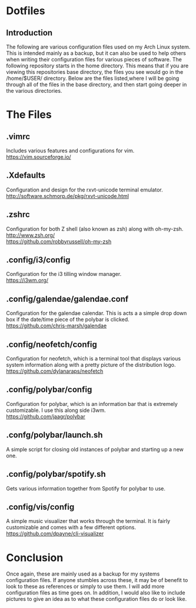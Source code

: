 # Dotfiles

## Introduction
The following are various configuration files used on my Arch Linux system. This is intended mainly as a backup, but it can also be used to help others when writing their configuration files for various pieces of software. The following repository starts in the home directory. This means that if you are viewing this repositories base directory, the files you see would go in the /home/$USER/ directory. Below are the files listed,where I will be going through all of the files in the base directory, and then start going deeper in the various directories.

# The Files
## .vimrc
Includes various features and configurations for vim. <br> https://vim.sourceforge.io/

## .Xdefaults
Configuration and design for the rxvt-unicode terminal emulator. <br> http://software.schmorp.de/pkg/rxvt-unicode.html

## .zshrc
Configuration for both Z shell (also known as zsh) along with oh-my-zsh. <br>
http://www.zsh.org/ <br>
https://github.com/robbyrussell/oh-my-zsh

## .config/i3/config
Configuration for the i3 tilling window manager. <br>
https://i3wm.org/

## .config/galendae/galendae.conf
Configuration for the galendae calendar. This is acts a a simple drop down box
if the date/time piece of the polybar is clicked. <br>
https://github.com/chris-marsh/galendae

## .config/neofetch/config
Configuration for neofetch, which is a terminal tool that displays various system information along with a pretty picture of the distribution logo. <br>
https://github.com/dylanaraps/neofetch

## .config/polybar/config
Configuration for polybar, which is an information bar that is extremely customizable. I use this along side i3wm. <br>
https://github.com/jaagr/polybar

## .confg/polybar/launch.sh
A simple script for closing old instances of polybar and starting up a new one.

## .config/polybar/spotify.sh
Gets various information together from Spotify for polybar to use.

## .config/vis/config
A simple music visualizer that works through the terminal. It is fairly customizable and comes with a few different options. <br>
https://github.com/dpayne/cli-visualizer

# Conclusion
Once again, these are mainly used as a backup for my systems configuration files. If anyone stumbles across these, it may be of benefit to look to these as references or simply to use them. I will add more configuration files as time goes on. In addition, I would also like to include pictures to give an idea as to what these configuration files do or look like.
